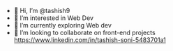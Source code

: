- 👋 Hi, I’m @tashish9
- 👀 I’m interested in Web Dev
- 🌱 I’m currently exploring Web dev
- 💞️ I’m looking to collaborate on front-end projects
 https://www.linkedin.com/in/tashish-soni-5483701a1

<!---
tashish9/tashish9 is a ✨ special ✨ repository because its `README.md` (this file) appears on your GitHub profile.
You can click the Preview link to take a look at your changes.
--->
